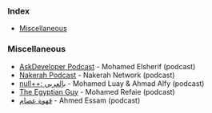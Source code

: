 ### Index

* [Miscellaneous](#miscellaneous)


### Miscellaneous

* [AskDeveloper Podcast](http://www.askdeveloper.com) - Mohamed Elsherif (podcast)
* [Nakerah Podcast](https://nakerah.net/podcast) - Nakerah Network (podcast)
* [null++: بالعربي](https://nullplus.plus) - Mohamed Luay & Ahmad Alfy (podcast)
* [The Egyptian Guy](https://anchor.fm/refaie) - Mohamed Refaie (podcast)
* [قهوة عصام](https://essamcafe.com) - Ahmed Essam (podcast)
